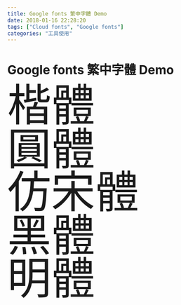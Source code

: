 ```yaml
---
title: Google fonts 繁中字體 Demo
date: 2018-01-16 22:28:20
tags: ["Cloud fonts", "Google fonts"]
categories: "工具使用"
---
```


# Google fonts 繁中字體 Demo

<style media="screen">
    @import url(https://fonts.googleapis.com/earlyaccess/cwtexkai.css);
    @import url(https://fonts.googleapis.com/earlyaccess/cwtexyen.css);
    @import url(https://fonts.googleapis.com/earlyaccess/cwtexfangsong.css);
    @import url(https://fonts.googleapis.com/earlyaccess/notosanstc.css);
    @import url(https://fonts.googleapis.com/earlyaccess/cwtexming.css);
    .demo-fonts {
        font-size: 100px;
        line-height: 2ex;
    }

    .cwtexkai {
        font-family: 'cwTeXKai', serif;
    }

    .cwTeXYen {
        font-family: 'cwTeXYen', sans-serif;
    }

    .cwTeXFangSong {
        font-family: 'cwTeXFangSong', serif;
    }

    .Noto {
        font-family: 'Noto Sans TC', sans-serif;
    }

    .cwTeXMing {
        font-family: 'cwTeXMing', serif;
    }
</style>

<div class="demo-fonts cwtexkai">楷體</div>
<div class="demo-fonts cwTeXYen">圓體</div>
<div class="demo-fonts cwTeXFangSong">仿宋體</div>
<div class="demo-fonts Noto">黑體</div>
<div class="demo-fonts cwTeXMing">明體</div>

